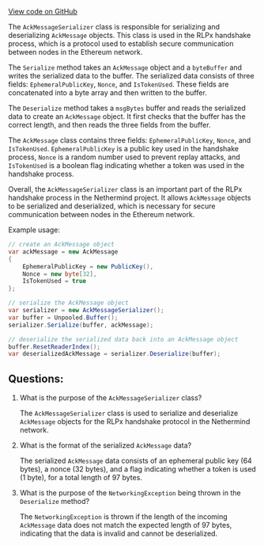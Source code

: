 [View code on GitHub](https://github.com/NethermindEth/nethermind/src/Nethermind/Nethermind.Network/Rlpx/Handshake/AckMessageSerializer.cs)

The `AckMessageSerializer` class is responsible for serializing and deserializing `AckMessage` objects. This class is used in the RLPx handshake process, which is a protocol used to establish secure communication between nodes in the Ethereum network. 

The `Serialize` method takes an `AckMessage` object and a `byteBuffer` and writes the serialized data to the buffer. The serialized data consists of three fields: `EphemeralPublicKey`, `Nonce`, and `IsTokenUsed`. These fields are concatenated into a byte array and then written to the buffer. 

The `Deserialize` method takes a `msgBytes` buffer and reads the serialized data to create an `AckMessage` object. It first checks that the buffer has the correct length, and then reads the three fields from the buffer. 

The `AckMessage` class contains three fields: `EphemeralPublicKey`, `Nonce`, and `IsTokenUsed`. `EphemeralPublicKey` is a public key used in the handshake process, `Nonce` is a random number used to prevent replay attacks, and `IsTokenUsed` is a boolean flag indicating whether a token was used in the handshake process. 

Overall, the `AckMessageSerializer` class is an important part of the RLPx handshake process in the Nethermind project. It allows `AckMessage` objects to be serialized and deserialized, which is necessary for secure communication between nodes in the Ethereum network. 

Example usage:

```csharp
// create an AckMessage object
var ackMessage = new AckMessage
{
    EphemeralPublicKey = new PublicKey(),
    Nonce = new byte[32],
    IsTokenUsed = true
};

// serialize the AckMessage object
var serializer = new AckMessageSerializer();
var buffer = Unpooled.Buffer();
serializer.Serialize(buffer, ackMessage);

// deserialize the serialized data back into an AckMessage object
buffer.ResetReaderIndex();
var deserializedAckMessage = serializer.Deserialize(buffer);
```
## Questions: 
 1. What is the purpose of the `AckMessageSerializer` class?
    
    The `AckMessageSerializer` class is used to serialize and deserialize `AckMessage` objects for the RLPx handshake protocol in the Nethermind network.

2. What is the format of the serialized `AckMessage` data?
    
    The serialized `AckMessage` data consists of an ephemeral public key (64 bytes), a nonce (32 bytes), and a flag indicating whether a token is used (1 byte), for a total length of 97 bytes.

3. What is the purpose of the `NetworkingException` being thrown in the `Deserialize` method?
    
    The `NetworkingException` is thrown if the length of the incoming `AckMessage` data does not match the expected length of 97 bytes, indicating that the data is invalid and cannot be deserialized.